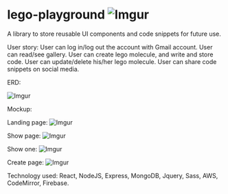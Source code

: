 # lego-playground ![Imgur](http://i.imgur.com/rLmYlrg.png)

A library to store reusable UI components and code snippets for future use.

User story:
User can log in/log out the account with Gmail account.
User can read/see gallery.
User can create lego molecule, and write and store code.
User can update/delete his/her lego molecule.
User can share code snippets on social media.

ERD:

![Imgur](http://i.imgur.com/9zCLT0u.png)

Mockup:

Landing page:
![Imgur](http://i.imgur.com/H9X6NCy.png)

Show page:
![Imgur](http://i.imgur.com/zDYZKfh.png)

Show one:
![Imgur](http://i.imgur.com/Ijl1GYW.png)

Create page:
![Imgur](http://i.imgur.com/ummCQVb.png)



Technology used:
React, NodeJS, Express, MongoDB, Jquery, Sass, AWS, CodeMirror, Firebase.

